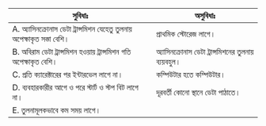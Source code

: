 | সুবিধাঃ                                                                 | অসুবিধাঃ                                             |
|------------------------------------------------------------------------|------------------------------------------------------|
| A. অ্যাসিনক্রোনাস ডেটা ট্রান্সমিশন যেহেতু তুলনায় অপেক্ষাকৃত সস্তা বেশি। | প্রাথমিক স্টোরেজ লাগে।                             |
| B. অবিরাম ডেটা ট্রান্সমিশন হওয়ায় ট্রান্সমিশন গতি অপেক্ষাকৃত বেশি।        | অ্যাসিনক্রোনাস ডেটা ট্রান্সমিশনের তুলনায় ব্যয়বহুল। |
| C. প্রতি ক্যারেক্টারের পর ইন্টারভেল লাগে না।                              | কম্পিউটার হতে কম্পিউটার।                           |
| D. ব্যবহারকারীর আগে ও পরে স্টার্ট ও স্টপ বিট লাগে না।                     | দূরবর্তী কোনো স্থানে ডেটা পাঠাতে।                   |
| E. তুলনামূলকভাবে কম সময় লাগে।                                         |                                                      |
